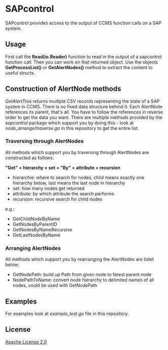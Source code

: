 # SAPcontrol
SAPcontrol provides access to the output of CCMS function calls on a SAP system.

## Usage
First call the **Read(io.Reader)** function to read in the output of a sapcontrol function call. Then you can work on that returned object. Use the objects **GetProcessList()** or **GetAlertNodes()** method to extract the content to useful structs.

## Construction of AlertNode methods
*GetAlertTree* returns multiple CSV records representing the state of a SAP system in CCMS. There is no fixed data structure behind it. Each AlertNode references its parent, that's all. You have to follow the references in reverse order to get the data you want. There are multiple methods provided by the *sapcontrol* package which support you by doing this - look at *node_arrange/traverse.go* in this repository to get the entire list.

### Traversing through AlertNodes
All methods which support you by traversing through AlertNodes are constructed as follows:

**"Get" + hierarchy + set + "By" + attribute + recursion**

* hierarchie: where to search for nodes, child means exactly one hierarchy below, last means the last node in hierarchy
* set: how many nodes get returned
* attribute: by which attribute the search performs
* recursion: recursive search for child nodes

e.g.:
* GetChildNodeByName
* GetNodesByParentID
* GetNodesByNameRecursive
* GetLastNodesByName

### Arranging AlertNodes
All methods which support you by rearranging the AlertNodes are listet below:

* GetNodePath: build up Path from given node to farest parent node
* NodePathToName: convert node hierarchy to delimited names of all nodes, could be used with GetNodePath

## Examples
For examples look at *example_test.go* file in this repository.

## License
[Apache License 2.0](https://github.com/phlipse/go-sapcontrol/blob/master/LICENSE)
